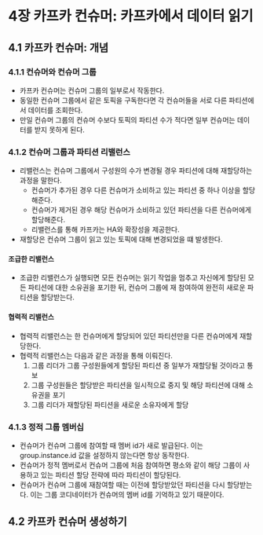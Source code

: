 # 4장 카프카 컨슈머: 카프카에서 데이터 읽기

## 4.1 카프카 컨슈머: 개념

### 4.1.1 컨슈머와 컨슈머 그룹

* 카프카 컨슈머는 컨슈머 그룹의 일부로서 작동한다.
* 동일한 컨슈머 그룹에서 같은 토픽을 구독한다면 각 컨슈머들을 서로 다른 파티션에서 데이터를 조회한다.
* 만일 컨슈머 그룹의 컨슈머 수보다 토픽의 파티션 수가 적다면 일부 컨슈머는 데이터를 받지 못하게 된다.

### 4.1.2 컨슈머 그룹과 파티션 리밸런스

* 리밸런스는 컨슈머 그룹에서 구성원의 수가 변경될 경우 파티션에 대해 재할당하는 과정을 말한다.
  * 컨슈머가 추가된 경우 다른 컨슈머가 소비하고 있는 파티션 중 하나 이상을 할당해준다.
  * 컨슈머가 제거된 경우 해당 컨슈머가 소비하고 있던 파티션을 다른 컨슈머에게 할당해준다.
  * 리밸런스를 통해 카프카는 HA와 확장성을 제공한다.
* 재할당은 컨슈머 그룹이 읽고 있는 토픽에 대해 변경되었을 떄 발생한다.

#### 조급한 리밸런스

* 조급한 리밸런스가 실행되면 모든 컨슈머는 읽기 작업을 멈추고 자신에게 할당된 모든 파티션에 대한 소유권을 포기한 뒤, 컨슈머 그룹에 재 참여하여 완전히 새로운 파티션을 할당받는다.

#### 협력적 리밸런스

* 협력적 리밸런스는 한 컨슈머에게 할당되어 있던 파티션만을 다른 컨슈머에게 재할당한다.
* 협력적 리밸런스는 다음과 같은 과정을 통해 이뤄진다.
  1. 그룹 리더가 그룹 구성원들에게 할당된 파티션 중 일부가 재할당될 것이라고 통보
  2. 그룹 구성원들은 할당받은 파티션을 일시적으로 중지 및 해당 파티션에 대해 소유권을 포기
  3. 그룹 리더가 재할당된 파티션을 새로운 소유자에게 할당

### 4.1.3 정적 그룹 멤버십

* 컨슈머가 컨슈머 그룹에 참여할 때 멤버 id가 새로 발급된다. 이는 group.instance.id 값을 설정하지 않는다면 항상 동작한다.
* 컨슈머가 정적 멤버로서 컨슈머 그룹에 처음 참여하면 평소와 같이 해당 그룹이 사용하고 있는 파티션 할당 전략에 따라 파티션이 할당된다.
* 컨슈머가 컨슈머 그룹에 재참여할 때는 이전에 할당받았던 파티션을 다시 할당받는다. 이는 그룹 코디네이터가 컨슈머의 멤버 id를 기억하고 있기 때문이다.

## 4.2 카프카 컨슈머 생성하기


